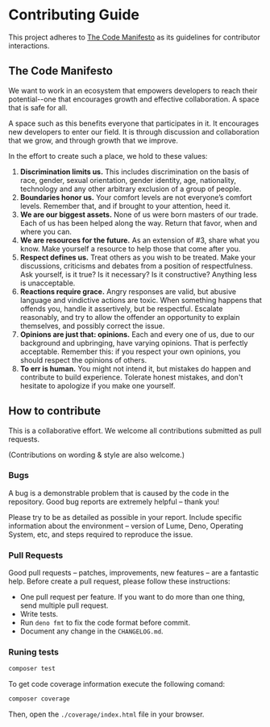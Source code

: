# Contributing Guide

This project adheres to [The Code Manifesto](http://codemanifesto.com) as its
guidelines for contributor interactions.

## The Code Manifesto

We want to work in an ecosystem that empowers developers to reach their
potential--one that encourages growth and effective collaboration. A space that
is safe for all.

A space such as this benefits everyone that participates in it. It encourages
new developers to enter our field. It is through discussion and collaboration
that we grow, and through growth that we improve.

In the effort to create such a place, we hold to these values:

1. **Discrimination limits us.** This includes discrimination on the basis of
   race, gender, sexual orientation, gender identity, age, nationality,
   technology and any other arbitrary exclusion of a group of people.
2. **Boundaries honor us.** Your comfort levels are not everyone’s comfort
   levels. Remember that, and if brought to your attention, heed it.
3. **We are our biggest assets.** None of us were born masters of our trade.
   Each of us has been helped along the way. Return that favor, when and where
   you can.
4. **We are resources for the future.** As an extension of #3, share what you
   know. Make yourself a resource to help those that come after you.
5. **Respect defines us.** Treat others as you wish to be treated. Make your
   discussions, criticisms and debates from a position of respectfulness. Ask
   yourself, is it true? Is it necessary? Is it constructive? Anything less is
   unacceptable.
6. **Reactions require grace.** Angry responses are valid, but abusive language
   and vindictive actions are toxic. When something happens that offends you,
   handle it assertively, but be respectful. Escalate reasonably, and try to
   allow the offender an opportunity to explain themselves, and possibly correct
   the issue.
7. **Opinions are just that: opinions.** Each and every one of us, due to our
   background and upbringing, have varying opinions. That is perfectly
   acceptable. Remember this: if you respect your own opinions, you should
   respect the opinions of others.
8. **To err is human.** You might not intend it, but mistakes do happen and
   contribute to build experience. Tolerate honest mistakes, and don't hesitate
   to apologize if you make one yourself.

## How to contribute

This is a collaborative effort. We welcome all contributions submitted as pull
requests.

(Contributions on wording & style are also welcome.)

### Bugs

A bug is a demonstrable problem that is caused by the code in the repository.
Good bug reports are extremely helpful – thank you!

Please try to be as detailed as possible in your report. Include specific
information about the environment – version of Lume, Deno, Operating System,
etc, and steps required to reproduce the issue.

### Pull Requests

Good pull requests – patches, improvements, new features – are a fantastic help.
Before create a pull request, please follow these instructions:

- One pull request per feature. If you want to do more than one thing, send
  multiple pull request.
- Write tests.
- Run `deno fmt` to fix the code format before commit.
- Document any change in the `CHANGELOG.md`.

### Runing tests

```sh
composer test
```

To get code coverage information execute the following comand:

```sh
composer coverage
```

Then, open the `./coverage/index.html` file in your browser.
